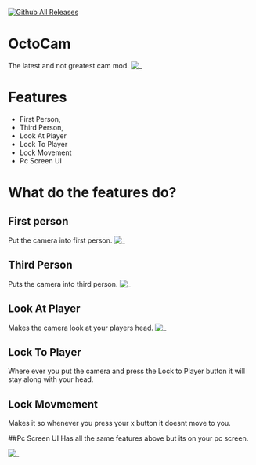 [![Github All Releases](https://img.shields.io/github/downloads/OctoBurr/OctoCam/total.svg)]()
# OctoCam
The latest and not greatest cam mod.
![ _ ](https://github.com/OctoBurr/OctoCam/assets/132259285/3ec32b9c-9702-470d-8204-b18af8566339)



# Features
* First Person,
* Third Person,
* Look At Player
* Lock To Player
* Lock Movement
* Pc Screen UI

# What do the features do?
## First person
Put the camera into first person.
![ _ ](https://github.com/OctoBurr/OctoCam/assets/132259285/b8889080-d4fb-4245-a873-215263ef9454)


## Third Person
Puts the camera into third person.
![ _ ](https://github.com/OctoBurr/OctoCam/assets/132259285/92606bd1-6a2c-42b5-aae6-177cd70bffc2)


## Look At Player
Makes the camera look at your players head.
![ _ ](https://github.com/OctoBurr/OctoCam/assets/132259285/acfc0f3f-1e0a-4ee0-a799-a32cc18ca816)



## Lock To Player
Where ever you put the camera and press the Lock to Player button it will stay along with your head.

## Lock Movmement
Makes it so whenever you press your x button it doesnt move to you.


##Pc Screen UI
Has all the same features above but its on your pc screen.

![ _ ](https://github.com/OctoBurr/OctoCam/assets/132259285/553c9b27-a8ff-43d0-a0ef-3713bca4120f)
